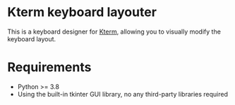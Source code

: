 # Kterm keyboard layouter
This is a keyboard designer for [Kterm](https://github.com/bfabiszewski/kterm), allowing you to visually modify the keyboard layout.

# Requirements
* Python >= 3.8
* Using the built-in tkinter GUI library, no any third-party libraries required

